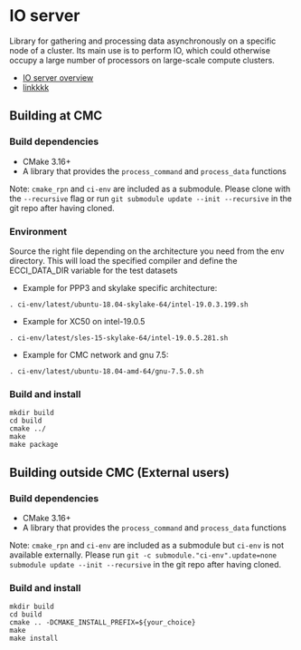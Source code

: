 # IO server

Library for gathering and processing data asynchronously on a specific node of a cluster. Its main use is to perform IO, which could otherwise occupy a large number of processors on large-scale compute clusters.

- [IO server overview](doc/Overview.md)
- [linkkkk](doc/test_page.md)

## Building at CMC

### Build dependencies

- CMake 3.16+
- A library that provides the `process_command` and `process_data` functions

Note: `cmake_rpn` and `ci-env` are included as a submodule.  Please clone with the
`--recursive` flag or run `git submodule update --init --recursive` in the
git repo after having cloned.

### Environment

Source the right file depending on the architecture you need from the env directory.
This will load the specified compiler and define the ECCI_DATA_DIR variable for the test datasets

- Example for PPP3 and skylake specific architecture:
```
. ci-env/latest/ubuntu-18.04-skylake-64/intel-19.0.3.199.sh
```

- Example for XC50 on intel-19.0.5
```
. ci-env/latest/sles-15-skylake-64/intel-19.0.5.281.sh
```

- Example for CMC network and gnu 7.5:
```
. ci-env/latest/ubuntu-18.04-amd-64/gnu-7.5.0.sh
```

### Build and install

```
mkdir build
cd build
cmake ../
make
make package
```

## Building outside CMC (External users)

### Build dependencies

- CMake 3.16+
- A library that provides the `process_command` and `process_data` functions

Note: `cmake_rpn` and `ci-env` are included as a submodule but `ci-env` is not available externally. 
Please run `git -c submodule."ci-env".update=none submodule update --init --recursive` in the git repo after having cloned.

### Build and install

```
mkdir build
cd build
cmake .. -DCMAKE_INSTALL_PREFIX=${your_choice}
make 
make install
```
